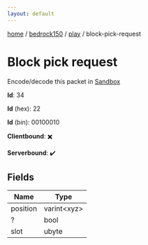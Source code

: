 ```yaml
---
layout: default
---
```


[home](/)  /  [bedrock150](/protocol/bedrock150)  /  [play](/protocol/bedrock150/play)  /  block-pick-request

# Block pick request

Encode/decode this packet in [Sandbox](../../../sandbox/bedrock150#Play.BlockPickRequest)

**Id**: 34

**Id** (hex): 22

**Id** (bin): 00100010

**Clientbound**: ✖️

**Serverbound**: ✔️

## Fields

Name | Type
---|---
position | varint&lt;xyz&gt;
? | bool
slot | ubyte
